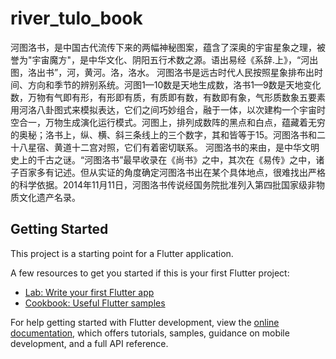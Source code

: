 # river_tulo_book

河图洛书，是中国古代流传下来的两幅神秘图案，蕴含了深奥的宇宙星象之理，被誉为"宇宙魔方"，是中华文化、阴阳五行术数之源。语出易经《系辞.上》，“河出图，洛出书”，河，黄河。洛，洛水。 
河图洛书是远古时代人民按照星象排布出时间、方向和季节的辨别系统。河图1—10数是天地生成数，洛书1—9数是天地变化数，万物有气即有形，有形即有质，有质即有数，有数即有象，气形质数象五要素用河洛八卦图式来模拟表达，它们之间巧妙组合，融于一体，以次建构一个宇宙时空合一，万物生成演化运行模式。河图上，排列成数阵的黑点和白点，蕴藏着无穷的奥秘；洛书上，纵、横、斜三条线上的三个数字，其和皆等于15。河图洛书和二十八星宿、黄道十二宫对照，它们有着密切联系。
河图洛书的来由，是中华文明史上的千古之谜。“河图洛书”最早收录在《尚书》之中，其次在《易传》之中，诸子百家多有记述。但从实证的角度确定河图洛书出在某个具体地点，很难找出严格的科学依据。2014年11月11日，河图洛书传说经国务院批准列入第四批国家级非物质文化遗产名录。

## Getting Started

This project is a starting point for a Flutter application.

A few resources to get you started if this is your first Flutter project:

- [Lab: Write your first Flutter app](https://docs.flutter.dev/get-started/codelab)
- [Cookbook: Useful Flutter samples](https://docs.flutter.dev/cookbook)

For help getting started with Flutter development, view the
[online documentation](https://docs.flutter.dev/), which offers tutorials,
samples, guidance on mobile development, and a full API reference.
